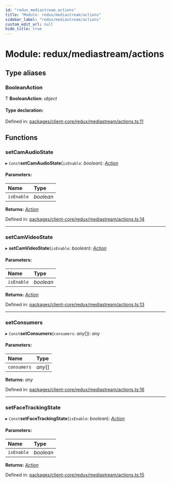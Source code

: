 ```yaml
---
id: "redux_mediastream_actions"
title: "Module: redux/mediastream/actions"
sidebar_label: "redux/mediastream/actions"
custom_edit_url: null
hide_title: true
---
```


# Module: redux/mediastream/actions

## Type aliases

### BooleanAction

Ƭ **BooleanAction**: *object*

#### Type declaration:

Defined in: [packages/client-core/redux/mediastream/actions.ts:11](https://github.com/xr3ngine/xr3ngine/blob/66a84a950/packages/client-core/redux/mediastream/actions.ts#L11)

## Functions

### setCamAudioState

▸ `Const`**setCamAudioState**(`isEnable`: *boolean*): [*Action*](redux_actions.md#action)

#### Parameters:

Name | Type |
:------ | :------ |
`isEnable` | *boolean* |

**Returns:** [*Action*](redux_actions.md#action)

Defined in: [packages/client-core/redux/mediastream/actions.ts:14](https://github.com/xr3ngine/xr3ngine/blob/66a84a950/packages/client-core/redux/mediastream/actions.ts#L14)

___

### setCamVideoState

▸ **setCamVideoState**(`isEnable`: *boolean*): [*Action*](redux_actions.md#action)

#### Parameters:

Name | Type |
:------ | :------ |
`isEnable` | *boolean* |

**Returns:** [*Action*](redux_actions.md#action)

Defined in: [packages/client-core/redux/mediastream/actions.ts:13](https://github.com/xr3ngine/xr3ngine/blob/66a84a950/packages/client-core/redux/mediastream/actions.ts#L13)

___

### setConsumers

▸ `Const`**setConsumers**(`consumers`: *any*[]): *any*

#### Parameters:

Name | Type |
:------ | :------ |
`consumers` | *any*[] |

**Returns:** *any*

Defined in: [packages/client-core/redux/mediastream/actions.ts:16](https://github.com/xr3ngine/xr3ngine/blob/66a84a950/packages/client-core/redux/mediastream/actions.ts#L16)

___

### setFaceTrackingState

▸ `Const`**setFaceTrackingState**(`isEnable`: *boolean*): [*Action*](redux_actions.md#action)

#### Parameters:

Name | Type |
:------ | :------ |
`isEnable` | *boolean* |

**Returns:** [*Action*](redux_actions.md#action)

Defined in: [packages/client-core/redux/mediastream/actions.ts:15](https://github.com/xr3ngine/xr3ngine/blob/66a84a950/packages/client-core/redux/mediastream/actions.ts#L15)
